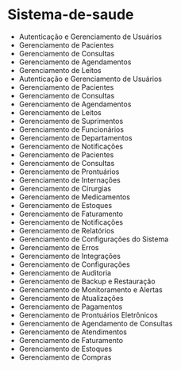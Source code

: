 # Sistema-de-saude

-   Autenticação e Gerenciamento de Usuários
-   Gerenciamento de Pacientes
-   Gerenciamento de Consultas
-   Gerenciamento de Agendamentos
-   Gerenciamento de Leitos
-   Autenticação e Gerenciamento de Usuários
-   Gerenciamento de Pacientes
-   Gerenciamento de Consultas
-   Gerenciamento de Agendamentos
-   Gerenciamento de Leitos
-   Gerenciamento de Suprimentos
-   Gerenciamento de Funcionários
-   Gerenciamento de Departamentos
-   Gerenciamento de Notificações
-   Gerenciamento de Pacientes
-   Gerenciamento de Consultas
-   Gerenciamento de Prontuários
-   Gerenciamento de Internações
-   Gerenciamento de Cirurgias
-   Gerenciamento de Medicamentos
-   Gerenciamento de Estoques
-   Gerenciamento de Faturamento
-   Gerenciamento de Notificações
-   Gerenciamento de Relatórios
-   Gerenciamento de Configurações do Sistema
-   Gerenciamento de Erros
-   Gerenciamento de Integrações
-   Gerenciamento de Configurações
-   Gerenciamento de Auditoria
-   Gerenciamento de Backup e Restauração
-   Gerenciamento de Monitoramento e Alertas
-   Gerenciamento de Atualizações
-   Gerenciamento de Pagamentos
-   Gerenciamento de Prontuários Eletrônicos
-   Gerenciamento de Agendamento de Consultas
-   Gerenciamento de Atendimentos
-   Gerenciamento de Faturamento
-   Gerenciamento de Estoques
-   Gerenciamento de Compras
